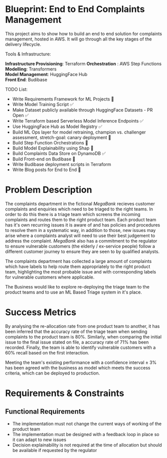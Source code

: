 # Blueprint: End to End Complaints Management


This project aims to show how to build an end to end solution for complaints management, hosted in AWS. It will go through all the key stages of the delivery lifecycle.

Tools & Infrastructure:

**Infrastructure Provisioning**: Terraform 
**Orchestration** : AWS Step Functions 
**Modelling**: Transformers  
**Model Management**: HuggingFace Hub  
**Front End**: Budibase  

TODO List:
- Write Requirements Framework for ML Projects 🚧
- Write Model Training Script ✅
- Make Dataset publicly available through HuggingFace Datasets - PR Open ✅
- Write Terraform based Serverless Model Inference Endpoints ✅
- Use HuggingFace Hub as Model Registry ✅
- Build ML Ops layer for model retraining, champion vs. challenger assessment, stretch-goal: canary deployment 🚧
- Build Step Function Orchestrations 🚧
- Build Model Explainability using Shap 🚧
- Build Complaints Data Store on DynamoDB ✅
- Build Front-end on Budibase 🚧
- Write Budibase deployment scripts in Terraform
- Write Blog posts for End to End 🚧

# Problem Description

The complaints department in the fictional _MegaBank_ recieves customer complaints and enquiries which need to be triaged to the right teams. In order to do this there is a triage team which screens the incoming complaints and routes them to the right product team. Each product team has it's own recurring issues it is aware of and has policies and procedures to resolve them in a systematic way, in addition to those, new issues may arise where a complaints analyst will need to use their best judgement to address the complaint. _MegaBank_ also has a commitment to the regulator to ensure vulnerable customers (the elderly / ex-service people) follow a different customer journey to ensure they are seen to by qualified analysts.  
  
The complaints department has collected a large amount of complaints which have labels to help route them appropriately to the right product team, highlighting the most probable issue and with corresponding labels for vulnerable customers where applicable.  

The Business would like to explore re-deploying the triage team to the product teams and to use an ML Based Triage system in it's place.

# Success Metrics

By analysing the re-allocation rate from one product team to another, it has been inferred that the accuracy rate of the triage team when sending complaints to the product team is 80%. Similarly, when comparing the initial issue to the final issue stated on file, a accuracy rate of 71% has been recorded. Finally, the team is able to identify vulnerable customers with a 60% recall based on the first interaction.

Meeting the team's existing performance with a confidence interval ± 3% has been agreed with the business as model which meets the success criteria, which can be deployed to production.

# Requirements & Constraints

## Functional Requirements

- The implementation must not change the current ways of working of the product team
- The implementation must be designed with a feedback loop in place so it can adapt to new issues
- Decision explainability is not required at the time of allocation but should be available if requested by the regulator

